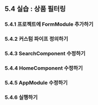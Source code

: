 ## 5.4 실습 : 상품 필터링

### 5.4.1 프로젝트에 FormModule 추가하기

### 5.4.2 커스텀 파이프 정의하기

### 5.4.3 SearchComponent 수정하기

### 5.4.4 HomeComponent 수정하기

### 5.4.5 AppModule 수정하기

### 5.4.6 실행하기
